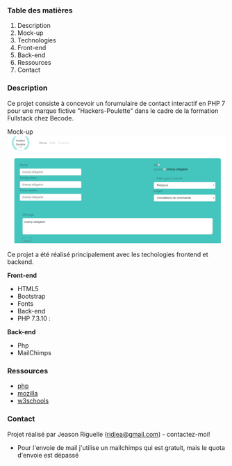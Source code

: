 
### Table des matières
1. Description
2. Mock-up
3. Technologies
4. Front-end
5. Back-end
6. Ressources
7. Contact

### Description

Ce projet consiste à concevoir un forumulaire de contact interactif en PHP 7 pour une marque fictive "Hackers-Poulette" dans le cadre de la formation Fullstack chez Becode.



Mock-up
![layout](assets/image/layout_hackers_poulette.png)

Ce projet a été réalisé principalement avec les techologies frontend et backend.


__Front-end__

- HTML5
- Bootstrap
- Fonts 
- Back-end
- PHP 7.3.10 :

__Back-end__

- Php
- MailChimps



### Ressources
- [php](https://www.php.net/)
- [mozilla](https://developer.mozilla.org/fr/)
- [w3schools](https://www.w3schools.com/)

### Contact
Projet réalisé par Jeason Riguelle (ridjea@gmail.com) - contactez-moi!


* Pour l'envoie de mail j'utilise un mailchimps qui est gratuit, mais le quota d'envoie est dépassé
